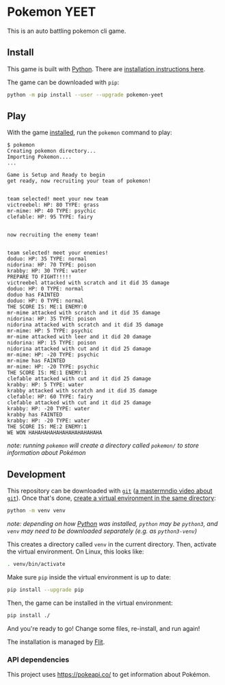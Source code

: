 # Pokemon YEET

This is an auto battling pokemon cli game.

## Install

This game is built with [Python][]. There are [installation instructions here][python-installation].

The game can be downloaded with `pip`:

```sh
python -m pip install --user --upgrade pokemon-yeet
```

## Play

With the game [installed](#install), run the `pokemon` command to play:

```
$ pokemon
Creating pokemon directory...
Importing Pokemon....
...

Game is Setup and Ready to begin
get ready, now recruiting your team of pokemon!


team selected! meet your new team
victreebel: HP: 80 TYPE: grass
mr-mime: HP: 40 TYPE: psychic
clefable: HP: 95 TYPE: fairy


now recruiting the enemy team!


team selected! meet your enemies!
doduo: HP: 35 TYPE: normal
nidorina: HP: 70 TYPE: poison
krabby: HP: 30 TYPE: water
PREPARE TO FIGHT!!!!!
victreebel attacked with scratch and it did 35 damage
doduo: HP: 0 TYPE: normal
doduo has FAINTED
doduo: HP: 0 TYPE: normal
THE SCORE IS: ME:1 ENEMY:0
mr-mime attacked with scratch and it did 35 damage
nidorina: HP: 35 TYPE: poison
nidorina attacked with scratch and it did 35 damage
mr-mime: HP: 5 TYPE: psychic
mr-mime attacked with leer and it did 20 damage
nidorina: HP: 15 TYPE: poison
nidorina attacked with cut and it did 25 damage
mr-mime: HP: -20 TYPE: psychic
mr-mime has FAINTED
mr-mime: HP: -20 TYPE: psychic
THE SCORE IS: ME:1 ENEMY:1
clefable attacked with cut and it did 25 damage
krabby: HP: 5 TYPE: water
krabby attacked with scratch and it did 35 damage
clefable: HP: 60 TYPE: fairy
clefable attacked with cut and it did 25 damage
krabby: HP: -20 TYPE: water
krabby has FAINTED
krabby: HP: -20 TYPE: water
THE SCORE IS: ME:2 ENEMY:1
WE WON HAHAHAHAHAHAHAHAHAHAHAHA
```

_note: running `pokemon` will create a directory called `pokemon/` to store information about Pokémon_

## Development

This repository can be downloaded with [`git`][] ([a mastermndio video about `git`](https://youtu.be/4AmqVslOw58)). Once that's done, [create a virtual environment in the same directory][python-venv]:

```sh
python -m venv venv
```

_note: depending on how [Python][] was installed, `python` may be `python3`, and `venv` may need to be downloaded separately (e.g. as `python3-venv`)_

This creates a directory called `venv` in the current directory. Then, activate the virtual environment. On Linux, this looks like:

```sh
. venv/bin/activate
```

Make sure `pip` inside the virtual environment is up to date:

```sh
pip install --upgrade pip
```

Then, the game can be installed in the virtual environment:

```sh
pip install ./
```

And you're ready to go! Change some files, re-install, and run again!

The installation is managed by [Flit][].

### API dependencies

This project uses <https://pokeapi.co/> to get information about Pokémon.

[python]: <https://www.python.org/>
[python-installation]: <https://realpython.com/installing-python/> "RealPython's guide to installing Python on Windows, MacOS, and Linux"
[`git`]: <https://git-scm.com/book/en/v2/Git-Basics-Getting-a-Git-Repository> "brief guide on using git"
[python-venv]: <https://docs.python.org/3/tutorial/venv.html#creating-virtual-environments> "tutorial on creating virtual environments in Python"
[flit]: <https://flit.readthedocs.io/> "Documentation for Flit"
